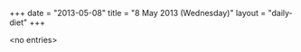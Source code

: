+++
date = "2013-05-08"
title = "8 May 2013 (Wednesday)"
layout = "daily-diet"
+++

<p>&lt;no entries&gt;</p>